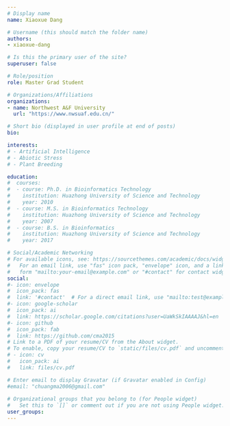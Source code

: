 ```yaml
---
# Display name
name: Xiaoxue Dang

# Username (this should match the folder name)
authors:
- xiaoxue-dang

# Is this the primary user of the site?
superuser: false

# Role/position
role: Master Grad Student

# Organizations/Affiliations
organizations:
- name: Northwest A&F University
  url: "https://www.nwsuaf.edu.cn/"

# Short bio (displayed in user profile at end of posts)
bio:

interests:
# - Artificial Intelligence
# - Abiotic Stress
# - Plant Breeding

education:
#  courses:
#  - course: Ph.D. in Bioinformatics Technology
#    institution: Huazhong University of Science and Technology
#    year: 2010
#  - course: M.S. in Bioinformatics Technology
#    institution: Huazhong University of Science and Technology
#    year: 2007
#  - course: B.S. in Bioinformatics
#    institution: Huazhong University of Science and Technology
#    year: 2017

# Social/Academic Networking
# For available icons, see: https://sourcethemes.com/academic/docs/widgets/#icons
#   For an email link, use "fas" icon pack, "envelope" icon, and a link in the
#   form "mailto:your-email@example.com" or "#contact" for contact widget.
social:
#- icon: envelope
#  icon_pack: fas
#  link: '#contact'  # For a direct email link, use "mailto:test@example.org".
#- icon: google-scholar
#  icon_pack: ai
#  link: https://scholar.google.com/citations?user=UaWkSkIAAAAJ&hl=en
#- icon: github
#  icon_pack: fab
#  link: https://github.com/cma2015
# Link to a PDF of your resume/CV from the About widget.
# To enable, copy your resume/CV to `static/files/cv.pdf` and uncomment the lines below.  
# - icon: cv
#   icon_pack: ai
#   link: files/cv.pdf

# Enter email to display Gravatar (if Gravatar enabled in Config)
#email: "chuangma2006@gmail.com"
  
# Organizational groups that you belong to (for People widget)
#   Set this to `[]` or comment out if you are not using People widget.  
user_groups:
---
```


